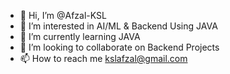 - 👋 Hi, I’m @Afzal-KSL
- 👀 I’m interested in AI/ML & Backend Using JAVA
- 🌱 I’m currently learning JAVA
- 💞️ I’m looking to collaborate on Backend Projects
- 📫 How to reach me kslafzal@gmail.com

<!---
Afzal-KSL/Afzal-KSL is a ✨ special ✨ repository because its `README.md` (this file) appears on your GitHub profile.
You can click the Preview link to take a look at your changes.
--->
